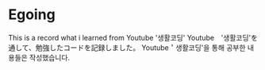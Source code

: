 # Egoing

This is a record what i learned from Youtube '생활코딩'
Youtube　'생활코딩'を通して、勉強したコードを記録しました。
Youtube＇생활코딩'을 통해 공부한 내용들은 작성했습니다.
